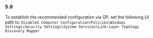 
### 5.9  
To establish the recommended configuration via GP, set the following UI path to: `Disabled`. `Computer Configuration\Policies\Windows Settings\Security Settings\System Services\Link-Layer Topology Discovery Mapper `
